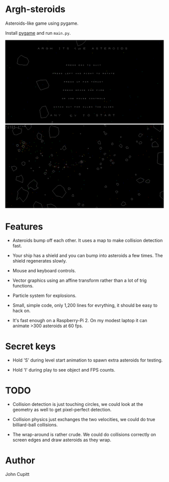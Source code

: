 # Argh-steroids

Asteroids-like game using pygame. 

Install [pygame](http://pygame.org) and run `main.py`.

![Start screen](/screenshots/start_screen.png)
![In play](/screenshots/play.png)

# Features

* Asteroids bump off each other. It uses a map to make collision detection
  fast.

* Your ship has a shield and you can bump into asteroids a few times. The
  shield regenerates slowly.

* Mouse and keyboard controls.

* Vector graphics using an affine transform rather than a lot of trig
  functions. 

* Particle system for explosions.

* Small, simple code, only 1,200 lines for evrything, it should be easy to 
  hack on.

* It's fast enough on a Raspberry-Pi 2. On my modest 
  laptop it can animate >300 asteroids at 60 fps.

# Secret keys

* Hold 'S' during level start animation to spawn extra asteroids for testing.

* Hold 'I' during play to see object and FPS counts.

# TODO

* Collision detection is just touching circles, we could look at the geometry
  as well to get pixel-perfect detection.

* Collision physics just exchanges the two velocities, we could do true
  billiard-ball collisions.

* The wrap-around is rather crude. We could do collisions correctly on screen
  edges and draw asteroids as they wrap.
 
# Author

John Cupitt
